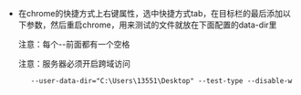 -   在chrome的快捷方式上右键属性，选中快捷方式tab，在目标栏的最后添加以下参数，然后重启chrome，用来测试的文件就放在下面配置的data-dir里
    
	注意：每个--前面都有一个空格
    
    注意：服务器必须开启跨域访问
	```xml
	   --user-data-dir="C:\Users\13551\Desktop" --test-type --disable-web-security
	```
	